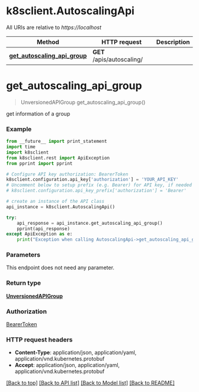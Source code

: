 # k8sclient.AutoscalingApi

All URIs are relative to *https://localhost*

Method | HTTP request | Description
------------- | ------------- | -------------
[**get_autoscaling_api_group**](AutoscalingApi.md#get_autoscaling_api_group) | **GET** /apis/autoscaling/ | 


# **get_autoscaling_api_group**
> UnversionedAPIGroup get_autoscaling_api_group()



get information of a group

### Example 
```python
from __future__ import print_statement
import time
import k8sclient
from k8sclient.rest import ApiException
from pprint import pprint

# Configure API key authorization: BearerToken
k8sclient.configuration.api_key['authorization'] = 'YOUR_API_KEY'
# Uncomment below to setup prefix (e.g. Bearer) for API key, if needed
# k8sclient.configuration.api_key_prefix['authorization'] = 'Bearer'

# create an instance of the API class
api_instance = k8sclient.AutoscalingApi()

try: 
    api_response = api_instance.get_autoscaling_api_group()
    pprint(api_response)
except ApiException as e:
    print("Exception when calling AutoscalingApi->get_autoscaling_api_group: %s\n" % e)
```

### Parameters
This endpoint does not need any parameter.

### Return type

[**UnversionedAPIGroup**](UnversionedAPIGroup.md)

### Authorization

[BearerToken](../README.md#BearerToken)

### HTTP request headers

 - **Content-Type**: application/json, application/yaml, application/vnd.kubernetes.protobuf
 - **Accept**: application/json, application/yaml, application/vnd.kubernetes.protobuf

[[Back to top]](#) [[Back to API list]](../README.md#documentation-for-api-endpoints) [[Back to Model list]](../README.md#documentation-for-models) [[Back to README]](../README.md)

